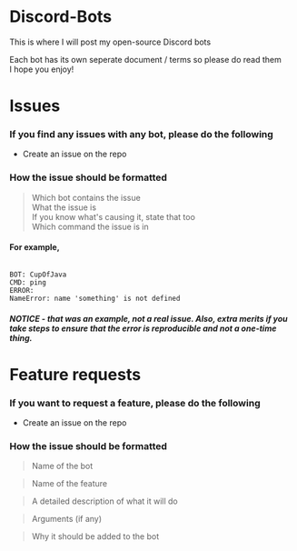 # Discord-Bots
This is where I will post my open-source Discord bots

Each bot has its own seperate document / terms so please do read them <br/>
I hope you enjoy!

# Issues
### If you find any issues with any bot, please do the following
- Create an issue on the repo

### How the issue should be formatted
> Which bot contains the issue <br/>
> What the issue is <br/>
> If you know what's causing it, state that too <br/>
> Which command the issue is in

#### For example,
<code> 
BOT: CupOfJava
CMD: ping
ERROR:
NameError: name 'something' is not defined
</code>

##### NOTICE - that was an example, not a real issue. Also, extra merits if you take steps to ensure that the error is reproducible and not a one-time thing.


# Feature requests
### If you want to request a feature, please do the following
- Create an issue on the repo

### How the issue should be formatted
> Name of the bot

> Name of the feature

> A detailed description of what it will do

> Arguments (if any)

> Why it should be added to the bot
